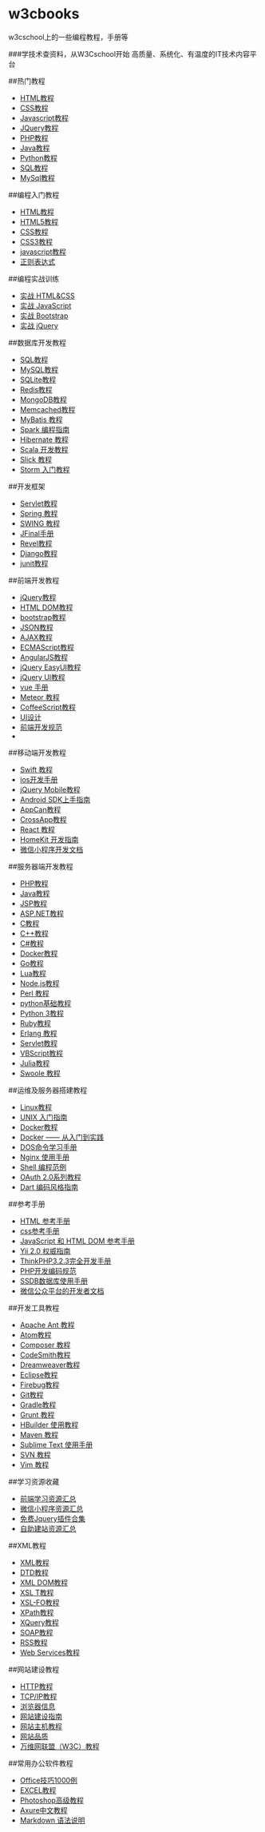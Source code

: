 # w3cbooks
w3cschool上的一些编程教程，手册等

###学技术查资料，从W3Cschool开始
高质量、系统化、有温度的IT技术内容平台


##热门教程
+ [HTML教程](http://www.w3cschool.cn/html/)
+ [CSS教程](http://www.w3cschool.cn/css/)
+ [Javascript教程](http://www.w3cschool.cn/javascript/)
+ [JQuery教程](http://www.w3cschool.cn/jquery/)
+ [PHP教程](http://www.w3cschool.cn/php/)
+ [Java教程](http://www.w3cschool.cn/java/)
+ [Python教程](http://www.w3cschool.cn/python/)
+ [SQL教程](http://www.w3cschool.cn/sql/)
+ [MySql教程](http://www.w3cschool.cn/mysql/)


##编程入门教程
+ [HTML教程](http://www.w3cschool.cn/html)
+ [HTML5教程](http://www.w3cschool.cn/html5)
+ [CSS教程](http://www.w3cschool.cn/css)
+ [CSS3教程](http://www.w3cschool.cn/css3)
+ [javascript教程](http://www.w3cschool.cn/javascript)
+ [正则表达式](http://www.w3cschool.cn/zhengzebiaodashi)

##编程实战训练
+ [实战 HTML&CSS](http://www.w3cschool.cn/codecamp/say-hello-to-html-element.html)
+ [实战 JavaScript](http://www.w3cschool.cn/codecamp/list?ccid=3)
+ [实战 Bootstrap](http://www.w3cschool.cn/codecamp/list?ccid=4)
+ [实战 jQuery](http://www.w3cschool.cn/codecamp/list?ccid=5)

##数据库开发教程
+ [SQL教程](http://www.w3cschool.cn/sql)
+ [MySQL教程](http://www.w3cschool.cn/mysql)
+ [SQLite教程](http://www.w3cschool.cn/sqlite)
+ [Redis教程](http://www.w3cschool.cn/redis)
+ [MongoDB教程](http://www.w3cschool.cn/mongodb)
+ [Memcached教程](http://www.w3cschool.cn/memcached)
+ [MyBatis 教程](http://www.w3cschool.cn/mybatis)
+ [Spark 编程指南](http://www.w3cschool.cn/spark)
+ [Hibernate 教程](http://www.w3cschool.cn/hibernate)
+ [Scala 开发教程](http://www.w3cschool.cn/scaladevelopmentguide)
+ [Slick 教程](http://www.w3cschool.cn/slickguide)
+ [Storm 入门教程](http://www.w3cschool.cn/storm)

##开发框架
+ [Servlet教程](http://www.w3cschool.cn/servlet)
+ [Spring 教程](http://www.w3cschool.cn/wkspring)
+ [SWING 教程](http://www.w3cschool.cn/swing)
+ [JFinal手册](http://www.w3cschool.cn/jfinal)
+ [Revel教程](http://www.w3cschool.cn/revel)
+ [Django教程](http://www.w3cschool.cn/django)
+ [junit教程](http://www.w3cschool.cn/junit)


##前端开发教程
+ [jQuery教程](http://www.w3cschool.cn/jquery)
+ [HTML DOM教程](http://www.w3cschool.cn/htmldom)
+ [bootstrap教程](http://www.w3cschool.cn/bootstrap)
+ [JSON教程](http://www.w3cschool.cn/json)
+ [AJAX教程](http://www.w3cschool.cn/ajax)
+ [ECMAScript教程](http://www.w3cschool.cn/ecmascript)
+ [AngularJS教程](http://www.w3cschool.cn/angularjs)
+ [jQuery EasyUI教程](http://www.w3cschool.cn/jqueryeasyui)
+ [jQuery UI教程](http://www.w3cschool.cn/jqueryui)
+ [vue 手册](http://www.w3cschool.cn/aekdgs)
+ [Meteor 教程](http://www.w3cschool.cn/discovermeteor)
+ [CoffeeScript教程](http://www.w3cschool.cn/coffeescript)
+ [UI设计](http://www.w3cschool.cn/gwi22k)
+ [前端开发规范](http://www.w3cschool.cn/webdevelopment)
+ [](http://www.w3cschool.cn/codecamp/list?ccid=8)


##移动端开发教程
+ [Swift 教程](http://www.w3cschool.cn/swift)
+ [ios开发手册](http://www.w3cschool.cn/ios)
+ [jQuery Mobile教程](http://www.w3cschool.cn/jquerymobile)
+ [Android SDK上手指南](http://www.w3cschool.cn/android_sdk)
+ [AppCan教程](http://www.w3cschool.cn/appcan)
+ [CrossApp教程](http://www.w3cschool.cn/crossapp)
+ [React 教程](http://www.w3cschool.cn/react)
+ [HomeKit 开发指南](http://www.w3cschool.cn/jfryse)
+ [微信小程序开发文档](http://www.w3cschool.cn/weixinapp)


##服务器端开发教程
+ [PHP教程](http://www.w3cschool.cn/php)
+ [Java教程](http://www.w3cschool.cn/java)
+ [JSP教程](http://www.w3cschool.cn/jsp)
+ [ASP.NET教程](http://www.w3cschool.cn/aspnet)
+ [C教程](http://www.w3cschool.cn/c)
+ [C++教程](http://www.w3cschool.cn/cpp)
+ [C#教程](http://www.w3cschool.cn/csharp)
+ [Docker教程](http://www.w3cschool.cn/docker)
+ [Go教程](http://www.w3cschool.cn/go)
+ [Lua教程](http://www.w3cschool.cn/lua)
+ [Node.js教程](http://www.w3cschool.cn/nodejs)
+ [Perl 教程](http://www.w3cschool.cn/perl)
+ [python基础教程](http://www.w3cschool.cn/python)
+ [Python 3教程](http://www.w3cschool.cn/python3)
+ [Ruby教程](http://www.w3cschool.cn/ruby)
+ [Erlang 教程](http://www.w3cschool.cn/erlang)
+ [Servlet教程](http://www.w3cschool.cn/servlet)
+ [VBScript教程](http://www.w3cschool.cn/vbscript)
+ [Julia教程](http://www.w3cschool.cn/julia)
+ [Swoole 教程](http://www.w3cschool.cn/swoole)


##运维及服务器搭建教程
+ [Linux教程](http://www.w3cschool.cn/linux)
+ [UNIX 入门指南](http://www.w3cschool.cn/unix)
+ [Docker教程](http://www.w3cschool.cn/docker)
+ [Docker —— 从入门到实践](http://www.w3cschool.cn/reqsgr)
+ [DOS命令学习手册](http://www.w3cschool.cn/dosmlxxsc1)
+ [Nginx 使用手册](http://www.w3cschool.cn/nginxsysc)
+ [Shell 编程范例](http://www.w3cschool.cn/shellbook)
+ [OAuth 2.0系列教程](http://www.w3cschool.cn/oauth2)
+ [Dart 编码风格指南](http://www.w3cschool.cn/dartstyleguide)


##参考手册
+ [HTML 参考手册](http://www.w3cschool.cn/htmltags)
+ [css参考手册](http://www.w3cschool.cn/cssref)
+ [JavaScript 和 HTML DOM 参考手册](http://www.w3cschool.cn/jsref)
+ [Yii 2.0 权威指南](http://www.w3cschool.cn/yii2manual)
+ [ThinkPHP3.2.3完全开发手册](http://www.w3cschool.cn/thinkphp323)
+ [PHP开发编码规范](http://www.w3cschool.cn/phpkfbmgf)
+ [SSDB数据库使用手册](http://www.w3cschool.cn/ssdb)
+ [微信公众平台的开发者文档](http://www.w3cschool.cn/weixinkaifawendang)


##开发工具教程
+ [Apache Ant 教程](http://www.w3cschool.cn/ant)
+ [Atom教程](http://www.w3cschool.cn/atom)
+ [Composer 教程](http://www.w3cschool.cn/composer)
+ [CodeSmith教程](http://www.w3cschool.cn/codesmith)
+ [Dreamweaver教程](http://www.w3cschool.cn/dreamweaverjc)
+ [Eclipse教程](http://www.w3cschool.cn/eclipse)
+ [Firebug教程](http://www.w3cschool.cn/firebug)
+ [Git教程](http://www.w3cschool.cn/git)
+ [Gradle教程](http://www.w3cschool.cn/gradle)
+ [Grunt 教程](http://www.w3cschool.cn/grunt)
+ [HBuilder 使用教程](http://www.w3cschool.cn/bhz24q)
+ [Maven 教程](http://www.w3cschool.cn/maven)
+ [Sublime Text 使用手册](http://www.w3cschool.cn/sublimetext)
+ [SVN 教程](http://www.w3cschool.cn/svn)
+ [Vim 教程](http://www.w3cschool.cn/vim)

##学习资源收藏
+ [前端学习资源汇总](http://www.w3cschool.cn/plk2fi)
+ [微信小程序资源汇总](http://www.w3cschool.cn/wxxcx)
+ [免费Jquery插件合集](http://www.w3cschool.cn/freejquery)
+ [自助建站资源汇总](http://www.w3cschool.cn/selfbuild)


##XML教程
+ [XML教程](http://www.w3cschool.cn/xml)
+ [DTD教程](http://www.w3cschool.cn/dtd)
+ [XML DOM教程](http://www.w3cschool.cn/xmldom)
+ [XSL T教程](http://www.w3cschool.cn/xslt)
+ [XSL-FO教程](http://www.w3cschool.cn/xslfo)
+ [XPath教程](http://www.w3cschool.cn/xpath)
+ [XQuery教程](http://www.w3cschool.cn/xquery)
+ [SOAP教程](http://www.w3cschool.cn/soap)
+ [RSS教程](http://www.w3cschool.cn/rss)
+ [Web Services教程](http://www.w3cschool.cn/webservices)

##网站建设教程
+ [HTTP教程](http://www.w3cschool.cn/http)
+ [TCP/IP教程](http://www.w3cschool.cn/tcpip)
+ [浏览器信息](http://www.w3cschool.cn/llq)
+ [网站建设指南](http://www.w3cschool.cn/wzjszn)
+ [网站主机教程](http://www.w3cschool.cn/wzzjjc)
+ [网站品质](http://www.w3cschool.cn/wzpz)
+ [万维网联盟（W3C）教程](http://www.w3cschool.cn/xuexiw3c)


##常用办公软件教程
+ [Office技巧1000例](http://www.w3cschool.cn/officejq1000l)
+ [EXCEL教程](http://www.w3cschool.cn/exceljc)
+ [Photoshop高级教程](http://www.w3cschool.cn/photoshopgjjc)
+ [Axure中文教程](http://www.w3cschool.cn/axurezwjc)
+ [Markdown 语法说明](http://www.w3cschool.cn/markdownyfsm)
